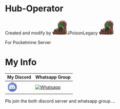 # Hub-Operator

Created and modify by ![](https://github.com/JPoisonLegacy/hub-settings/blob/master/images/JPoisonLegacy.png)JPoisonLegacy                                                                                                         ![](https://raw.githubusercontent.com/JPoisonLegacy/hub-settings/master/images/JPoisonLegacy.png)

For Pocketmine Server

# My Info

My Discord|Whatsapp Group
----------|-------------
[![Discord](https://github.com/JPoisonLegacy/hub-settings/blob/master/images/discord.jpg)](https://discord.gg/ReG8Z57)|[![Whatsapp]()](https://chat.whatsapp.com/E68oaaDgUGJ0lzy9vHE01I)

Pls join the both discord server and whatsapp group....
